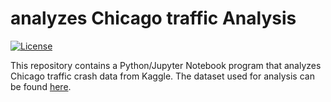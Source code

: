 # analyzes Chicago traffic Analysis

[![License](https://img.shields.io/badge/License-MIT-blue.svg)](https://opensource.org/licenses/MIT)

This repository contains a Python/Jupyter Notebook program that analyzes Chicago traffic crash data from Kaggle. The dataset used for analysis can be found [here](https://www.kaggle.com/datasets/anoopjohny/traffic-crashes-crashes/data).
